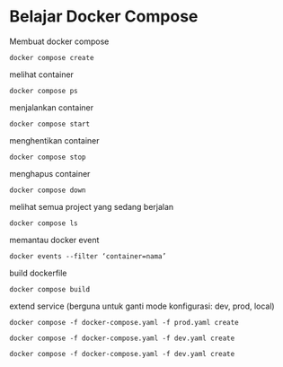 # Belajar Docker Compose

Membuat docker compose
```
docker compose create
```

melihat container
```
docker compose ps
```

menjalankan container
```
docker compose start
```

menghentikan container
```
docker compose stop
```

menghapus container
```
docker compose down
```

melihat semua project yang sedang berjalan
```
docker compose ls
```

memantau docker event

```
docker events --filter ‘container=nama’
```

build dockerfile
```
docker compose build
```

extend service (berguna untuk ganti mode konfigurasi: dev, prod, local)
```
docker compose -f docker-compose.yaml -f prod.yaml create
```

```
docker compose -f docker-compose.yaml -f dev.yaml create
```

```
docker compose -f docker-compose.yaml -f dev.yaml create
```